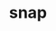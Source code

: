 ---
title: "snap"
layout: cache
categories: [package, v0.18]
meta: {"versions": ["master"], "compilers": ["gcc@=7.3.1"], "oss": ["amzn2"], "platforms": ["linux"], "targets": ["aarch64", "graviton2", "x86_64_v3", "x86_64_v4"], "stacks": ["aws-ahug", "aws-ahug-aarch64"], "num_specs": 8, "num_specs_by_stack": {"aws-ahug": 4, "aws-ahug-aarch64": 4}}
spec_details: [{"hash": "7v2ydzrmfxq3coivu7gsyku6s66ttotp", "compiler": "gcc@=7.3.1", "versions": ["master"], "os": "amzn2", "platform": "linux", "target": "x86_64_v3", "variants": ["+mpi", "~openmp", "+opt"], "stacks": ["aws-ahug"], "size": "-", "tarball": "https://binaries.spack.io/releases/v0.18/build_cache/linux-amzn2-x86_64_v3/gcc-7.3.1/snap-master/linux-amzn2-x86_64_v3-gcc-7.3.1-snap-master-7v2ydzrmfxq3coivu7gsyku6s66ttotp.spack"}, {"hash": "en5obpz3ahtgdzg32ds2lruwezypjspc", "compiler": "gcc@=7.3.1", "versions": ["master"], "os": "amzn2", "platform": "linux", "target": "graviton2", "variants": ["+mpi", "~openmp", "+opt"], "stacks": ["aws-ahug-aarch64"], "size": "-", "tarball": "https://binaries.spack.io/releases/v0.18/build_cache/linux-amzn2-graviton2/gcc-7.3.1/snap-master/linux-amzn2-graviton2-gcc-7.3.1-snap-master-en5obpz3ahtgdzg32ds2lruwezypjspc.spack"}, {"hash": "5ovvj3ok5geympx3gkhdin6f4ek5foh4", "compiler": "gcc@=7.3.1", "versions": ["master"], "os": "amzn2", "platform": "linux", "target": "graviton2", "variants": ["+mpi", "~openmp", "+opt"], "stacks": ["aws-ahug-aarch64"], "size": "-", "tarball": "https://binaries.spack.io/releases/v0.18/build_cache/linux-amzn2-graviton2/gcc-7.3.1/snap-master/linux-amzn2-graviton2-gcc-7.3.1-snap-master-5ovvj3ok5geympx3gkhdin6f4ek5foh4.spack"}, {"hash": "x7d2fpdb5gytn5ntzby2colfowo6m5kr", "compiler": "gcc@=7.3.1", "versions": ["master"], "os": "amzn2", "platform": "linux", "target": "aarch64", "variants": ["+mpi", "~openmp", "+opt"], "stacks": ["aws-ahug-aarch64"], "size": "-", "tarball": "https://binaries.spack.io/releases/v0.18/build_cache/linux-amzn2-aarch64/gcc-7.3.1/snap-master/linux-amzn2-aarch64-gcc-7.3.1-snap-master-x7d2fpdb5gytn5ntzby2colfowo6m5kr.spack"}, {"hash": "upptjvrnfj4moxju6gkm6nw6l64jmqzc", "compiler": "gcc@=7.3.1", "versions": ["master"], "os": "amzn2", "platform": "linux", "target": "x86_64_v4", "variants": ["+mpi", "~openmp", "+opt"], "stacks": ["aws-ahug"], "size": "-", "tarball": "https://binaries.spack.io/releases/v0.18/build_cache/linux-amzn2-x86_64_v4/gcc-7.3.1/snap-master/linux-amzn2-x86_64_v4-gcc-7.3.1-snap-master-upptjvrnfj4moxju6gkm6nw6l64jmqzc.spack"}, {"hash": "xqinivjufbhoq6sforvap6vwx77iqqf5", "compiler": "gcc@=7.3.1", "versions": ["master"], "os": "amzn2", "platform": "linux", "target": "aarch64", "variants": ["+mpi", "~openmp", "+opt"], "stacks": ["aws-ahug-aarch64"], "size": "-", "tarball": "https://binaries.spack.io/releases/v0.18/build_cache/linux-amzn2-aarch64/gcc-7.3.1/snap-master/linux-amzn2-aarch64-gcc-7.3.1-snap-master-xqinivjufbhoq6sforvap6vwx77iqqf5.spack"}, {"hash": "kgaf6tkmpl474hvkrhvfgpkticnvravv", "compiler": "gcc@=7.3.1", "versions": ["master"], "os": "amzn2", "platform": "linux", "target": "x86_64_v4", "variants": ["+mpi", "~openmp", "+opt"], "stacks": ["aws-ahug"], "size": "-", "tarball": "https://binaries.spack.io/releases/v0.18/build_cache/linux-amzn2-x86_64_v4/gcc-7.3.1/snap-master/linux-amzn2-x86_64_v4-gcc-7.3.1-snap-master-kgaf6tkmpl474hvkrhvfgpkticnvravv.spack"}, {"hash": "hxo5a6v6xi35svsw4stsrxebomorokeq", "compiler": "gcc@=7.3.1", "versions": ["master"], "os": "amzn2", "platform": "linux", "target": "x86_64_v3", "variants": ["+mpi", "~openmp", "+opt"], "stacks": ["aws-ahug"], "size": "-", "tarball": "https://binaries.spack.io/releases/v0.18/build_cache/linux-amzn2-x86_64_v3/gcc-7.3.1/snap-master/linux-amzn2-x86_64_v3-gcc-7.3.1-snap-master-hxo5a6v6xi35svsw4stsrxebomorokeq.spack"}]
---